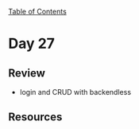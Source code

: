
[Table of Contents](/README.md)

# Day 27

## Review
- login and CRUD with backendless

## Resources
